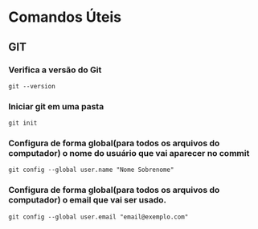 # Comandos Úteis

## GIT


### Verifica a versão do Git
```
git --version
```
### Iniciar git em uma pasta
```
git init
```
### Configura de forma global(para todos os arquivos do computador) o nome do usuário que vai aparecer no commit
```
git config --global user.name "Nome Sobrenome"
```
### Configura de forma global(para todos os arquivos do computador) o email que vai ser usado.
```
git config --global user.email "email@exemplo.com"
```